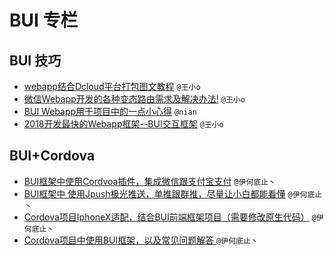 # BUI 专栏

## BUI 技巧

* [webapp结合Dcloud平台打包图文教程](https://segmentfault.com/a/1190000015902575) `@王小o`
* [微信Webapp开发的各种变态路由需求及解决办法!](https://segmentfault.com/a/1190000015493097) `@王小o`
* [BUI Webapp用于项目中的一点小心得](https://segmentfault.com/a/1190000015469716) `@nian`
* [2018开发最快的Webapp框架--BUI交互框架](https://segmentfault.com/a/1190000012994082) `@王小o`

## BUI+Cordova
* [BUI框架中使用Cordvoa插件，集成微信跟支付宝支付](https://blog.csdn.net/qq_33334746/article/details/81201777) `@伊何底止丶`
* [BUI框架中 使用Jpush极光推送，单推跟群推，尽量让小白都能看懂](https://blog.csdn.net/qq_33334746/article/details/81163297) `@伊何底止丶`
* [Cordova项目IphoneX适配，结合BUI前端框架项目（需要修改原生代码）](https://blog.csdn.net/qq_33334746/article/details/80942670) `@伊何底止丶`
* [Cordova项目中使用BUI框架，以及常见问题解答 ](https://blog.csdn.net/qq_33334746/article/details/80925998) `@伊何底止丶`

